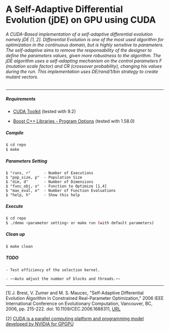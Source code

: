 # A Self-Adaptive Differential Evolution (jDE) on GPU using CUDA

###### A CUDA-Based implementation of a self-adaptive differential evolution namely jDE [1, 2]. Differential Evolution is one of the most used algorithm for optimization in the continuous domain, but is highly sensitive to parameters. The self-adaptive aims to remove the responsability of the designer to define the parameters values, given more robustness to the algorithm. The jDE algorithm uses a self-adapting mechanism on the control parameters F (mutation scale factor) and CR (crossover probability), changing his values during the run. This implementation uses DE/rand/1/bin strategy to create mutant vectors.

***
##### Requirements

- [CUDA Toolkit](https://developer.nvidia.com/cuda-toolkit) (tested with 9.2)

- [Boost C++ Libraries - Program Options](https://www.boost.org/) (tested with 1.58.0)

##### Compile

```sh
$ cd repo
$ make
```

##### Parameters Setting

```
$ "runs, r"      - Number of Executions
$ "pop_size, p"  - Population Size
$ "dim, d"       - Number of Dimensions
$ "func_obj, o"  - Function to Optimize [1,4]
$ "max_eval, e"  - Number of Function Evaluations
$ "help, h"      - Show this help
```

##### Execute

```sh
$ cd repo
$ ./demo <parameter setting> or make run (with default parameters)
```

##### Clean up

```sh
$ make clean
```

##### TODO

    - Test efficiency of the selection kernel.

    - ~~Auto adjust the number of blocks and threads.~~

***

[1] J. Brest, V. Zumer and M. S. Maucec, "Self-Adaptive Differential Evolution Algorithm in Constrained Real-Parameter Optimization," 2006 IEEE International Conference on Evolutionary Computation, Vancouver, BC, 2006, pp. 215-222. doi: 10.1109/CEC.2006.1688311, [URL](http://ieeexplore.ieee.org/stamp/stamp.jsp?tp=&arnumber=1688311&isnumber=35623)

[2] [CUDA is a parallel computing platform and programming model developed by NVIDIA for GPGPU](https://developer.nvidia.com/cuda-zone)
